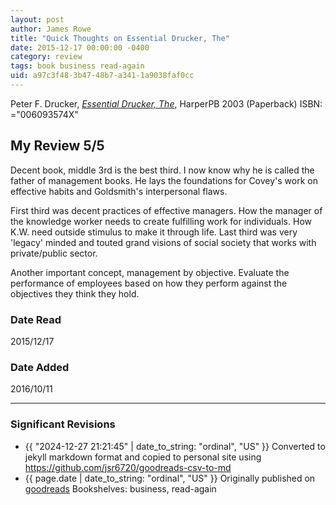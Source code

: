 ```yaml
---
layout: post
author: James Rowe
title: "Quick Thoughts on Essential Drucker, The"
date: 2015-12-17 00:00:00 -0400
category: review
tags: book business read-again
uid: a97c3f48-3b47-48b7-a341-1a9038faf0cc
---
```


Peter F. Drucker, *[Essential Drucker, The](https://www.goodreads.com/book/show/48016)*,  HarperPB 2003 (Paperback) ISBN: ="006093574X"

## My Review 5/5

Decent book, middle 3rd is the best third. I now know why he is called the father of management books. He lays the foundations for Covey's work on effective habits and Goldsmith's interpersonal flaws.

First third was decent practices of effective managers. How the manager of the knowledge worker needs to create fulfilling work for individuals. How K.W. need outside stimulus to make it through life. Last third was very 'legacy' minded and touted grand visions of social society that works with private/public sector.

Another important concept, management by objective. Evaluate the performance of employees based on how they perform against the objectives they think they hold.

### Date Read
2015/12/17

### Date Added
2016/10/11

---

### Significant Revisions

- {{ "2024-12-27 21:21:45" | date_to_string: "ordinal", "US" }} Converted to jekyll markdown format and copied to personal site using <https://github.com/jsr6720/goodreads-csv-to-md>
- {{ page.date | date_to_string: "ordinal", "US" }} Originally published on [goodreads](https://www.goodreads.com) Bookshelves: business, read-again